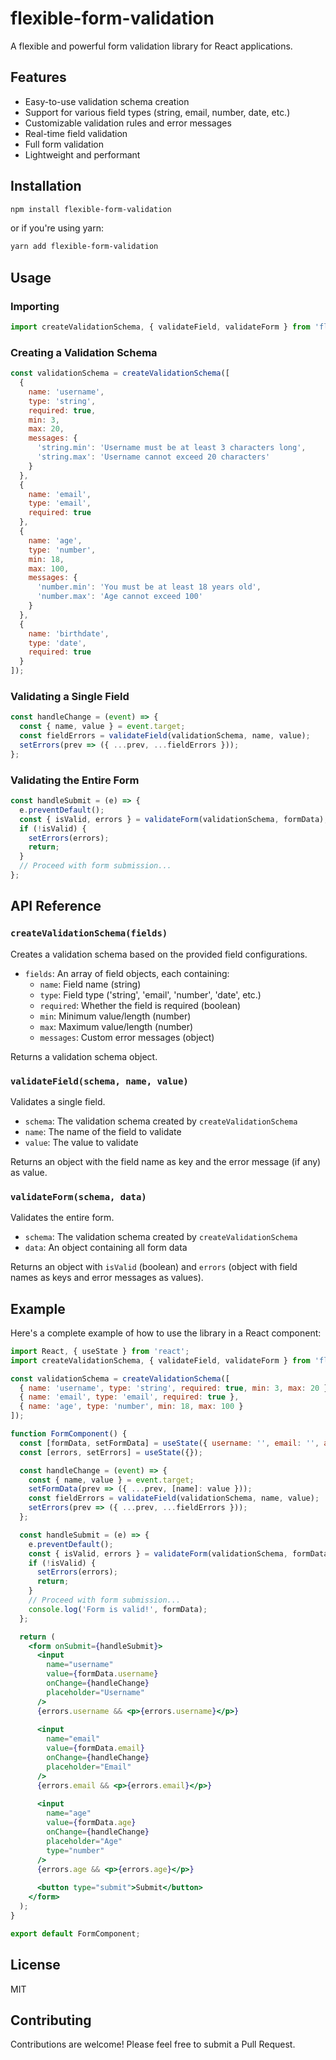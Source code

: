 # flexible-form-validation

A flexible and powerful form validation library for React applications.

## Features

- Easy-to-use validation schema creation
- Support for various field types (string, email, number, date, etc.)
- Customizable validation rules and error messages
- Real-time field validation
- Full form validation
- Lightweight and performant

## Installation

```bash
npm install flexible-form-validation
```

or if you're using yarn:

```bash
yarn add flexible-form-validation
```

## Usage

### Importing

```javascript
import createValidationSchema, { validateField, validateForm } from 'flexible-form-validation';
```

### Creating a Validation Schema

```javascript
const validationSchema = createValidationSchema([
  { 
    name: 'username', 
    type: 'string', 
    required: true, 
    min: 3, 
    max: 20,
    messages: {
      'string.min': 'Username must be at least 3 characters long',
      'string.max': 'Username cannot exceed 20 characters'
    }
  },
  { 
    name: 'email', 
    type: 'email', 
    required: true 
  },
  { 
    name: 'age', 
    type: 'number', 
    min: 18, 
    max: 100,
    messages: {
      'number.min': 'You must be at least 18 years old',
      'number.max': 'Age cannot exceed 100'
    }
  },
  { 
    name: 'birthdate', 
    type: 'date', 
    required: true 
  }
]);
```

### Validating a Single Field

```javascript
const handleChange = (event) => {
  const { name, value } = event.target;
  const fieldErrors = validateField(validationSchema, name, value);
  setErrors(prev => ({ ...prev, ...fieldErrors }));
};
```

### Validating the Entire Form

```javascript
const handleSubmit = (e) => {
  e.preventDefault();
  const { isValid, errors } = validateForm(validationSchema, formData);
  if (!isValid) {
    setErrors(errors);
    return;
  }
  // Proceed with form submission...
};
```

## API Reference

### `createValidationSchema(fields)`

Creates a validation schema based on the provided field configurations.

- `fields`: An array of field objects, each containing:
  - `name`: Field name (string)
  - `type`: Field type ('string', 'email', 'number', 'date', etc.)
  - `required`: Whether the field is required (boolean)
  - `min`: Minimum value/length (number)
  - `max`: Maximum value/length (number)
  - `messages`: Custom error messages (object)

Returns a validation schema object.

### `validateField(schema, name, value)`

Validates a single field.

- `schema`: The validation schema created by `createValidationSchema`
- `name`: The name of the field to validate
- `value`: The value to validate

Returns an object with the field name as key and the error message (if any) as value.

### `validateForm(schema, data)`

Validates the entire form.

- `schema`: The validation schema created by `createValidationSchema`
- `data`: An object containing all form data

Returns an object with `isValid` (boolean) and `errors` (object with field names as keys and error messages as values).

## Example

Here's a complete example of how to use the library in a React component:

```jsx
import React, { useState } from 'react';
import createValidationSchema, { validateField, validateForm } from 'flexible-form-validation';

const validationSchema = createValidationSchema([
  { name: 'username', type: 'string', required: true, min: 3, max: 20 },
  { name: 'email', type: 'email', required: true },
  { name: 'age', type: 'number', min: 18, max: 100 }
]);

function FormComponent() {
  const [formData, setFormData] = useState({ username: '', email: '', age: '' });
  const [errors, setErrors] = useState({});

  const handleChange = (event) => {
    const { name, value } = event.target;
    setFormData(prev => ({ ...prev, [name]: value }));
    const fieldErrors = validateField(validationSchema, name, value);
    setErrors(prev => ({ ...prev, ...fieldErrors }));
  };

  const handleSubmit = (e) => {
    e.preventDefault();
    const { isValid, errors } = validateForm(validationSchema, formData);
    if (!isValid) {
      setErrors(errors);
      return;
    }
    // Proceed with form submission...
    console.log('Form is valid!', formData);
  };

  return (
    <form onSubmit={handleSubmit}>
      <input
        name="username"
        value={formData.username}
        onChange={handleChange}
        placeholder="Username"
      />
      {errors.username && <p>{errors.username}</p>}
      
      <input
        name="email"
        value={formData.email}
        onChange={handleChange}
        placeholder="Email"
      />
      {errors.email && <p>{errors.email}</p>}
      
      <input
        name="age"
        value={formData.age}
        onChange={handleChange}
        placeholder="Age"
        type="number"
      />
      {errors.age && <p>{errors.age}</p>}
      
      <button type="submit">Submit</button>
    </form>
  );
}

export default FormComponent;
```

## License

MIT

## Contributing

Contributions are welcome! Please feel free to submit a Pull Request.